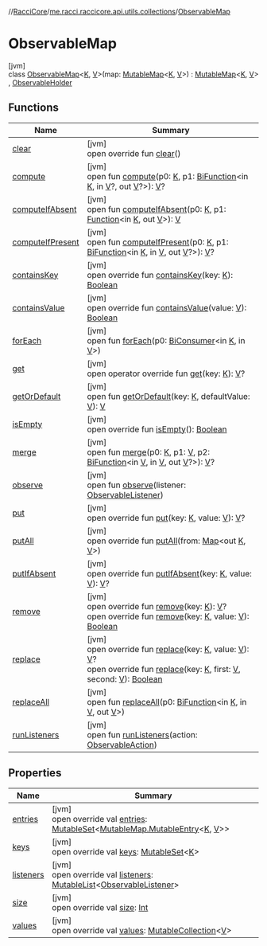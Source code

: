 //[RacciCore](../../../index.md)/[me.racci.raccicore.api.utils.collections](../index.md)/[ObservableMap](index.md)

# ObservableMap

[jvm]\
class [ObservableMap](index.md)&lt;[K](index.md), [V](index.md)&gt;(map: [MutableMap](https://kotlinlang.org/api/latest/jvm/stdlib/kotlin.collections/-mutable-map/index.html)&lt;[K](index.md), [V](index.md)&gt;) : [MutableMap](https://kotlinlang.org/api/latest/jvm/stdlib/kotlin.collections/-mutable-map/index.html)&lt;[K](index.md), [V](index.md)&gt; , [ObservableHolder](../-observable-holder/index.md)

## Functions

| Name | Summary |
|---|---|
| [clear](clear.md) | [jvm]<br>open override fun [clear](clear.md)() |
| [compute](index.md#-2125908806%2FFunctions%2F-1216412040) | [jvm]<br>open fun [compute](index.md#-2125908806%2FFunctions%2F-1216412040)(p0: [K](index.md), p1: [BiFunction](https://docs.oracle.com/javase/8/docs/api/java/util/function/BiFunction.html)&lt;in [K](index.md), in [V](index.md)?, out [V](index.md)?&gt;): [V](index.md)? |
| [computeIfAbsent](index.md#-2012194187%2FFunctions%2F-1216412040) | [jvm]<br>open fun [computeIfAbsent](index.md#-2012194187%2FFunctions%2F-1216412040)(p0: [K](index.md), p1: [Function](https://docs.oracle.com/javase/8/docs/api/java/util/function/Function.html)&lt;in [K](index.md), out [V](index.md)&gt;): [V](index.md) |
| [computeIfPresent](index.md#1357972273%2FFunctions%2F-1216412040) | [jvm]<br>open fun [computeIfPresent](index.md#1357972273%2FFunctions%2F-1216412040)(p0: [K](index.md), p1: [BiFunction](https://docs.oracle.com/javase/8/docs/api/java/util/function/BiFunction.html)&lt;in [K](index.md), in [V](index.md), out [V](index.md)?&gt;): [V](index.md)? |
| [containsKey](index.md#189495335%2FFunctions%2F-1216412040) | [jvm]<br>open override fun [containsKey](index.md#189495335%2FFunctions%2F-1216412040)(key: [K](index.md)): [Boolean](https://kotlinlang.org/api/latest/jvm/stdlib/kotlin/-boolean/index.html) |
| [containsValue](index.md#-337993863%2FFunctions%2F-1216412040) | [jvm]<br>open override fun [containsValue](index.md#-337993863%2FFunctions%2F-1216412040)(value: [V](index.md)): [Boolean](https://kotlinlang.org/api/latest/jvm/stdlib/kotlin/-boolean/index.html) |
| [forEach](index.md#1890068580%2FFunctions%2F-1216412040) | [jvm]<br>open fun [forEach](index.md#1890068580%2FFunctions%2F-1216412040)(p0: [BiConsumer](https://docs.oracle.com/javase/8/docs/api/java/util/function/BiConsumer.html)&lt;in [K](index.md), in [V](index.md)&gt;) |
| [get](index.md#1589144509%2FFunctions%2F-1216412040) | [jvm]<br>open operator override fun [get](index.md#1589144509%2FFunctions%2F-1216412040)(key: [K](index.md)): [V](index.md)? |
| [getOrDefault](index.md#1493482850%2FFunctions%2F-1216412040) | [jvm]<br>open fun [getOrDefault](index.md#1493482850%2FFunctions%2F-1216412040)(key: [K](index.md), defaultValue: [V](index.md)): [V](index.md) |
| [isEmpty](index.md#-1708477740%2FFunctions%2F-1216412040) | [jvm]<br>open override fun [isEmpty](index.md#-1708477740%2FFunctions%2F-1216412040)(): [Boolean](https://kotlinlang.org/api/latest/jvm/stdlib/kotlin/-boolean/index.html) |
| [merge](index.md#1519727293%2FFunctions%2F-1216412040) | [jvm]<br>open fun [merge](index.md#1519727293%2FFunctions%2F-1216412040)(p0: [K](index.md), p1: [V](index.md), p2: [BiFunction](https://docs.oracle.com/javase/8/docs/api/java/util/function/BiFunction.html)&lt;in [V](index.md), in [V](index.md), out [V](index.md)?&gt;): [V](index.md)? |
| [observe](../-observable-holder/observe.md) | [jvm]<br>open fun [observe](../-observable-holder/observe.md)(listener: [ObservableListener](../index.md#1056729540%2FClasslikes%2F-1216412040)) |
| [put](put.md) | [jvm]<br>open override fun [put](put.md)(key: [K](index.md), value: [V](index.md)): [V](index.md)? |
| [putAll](put-all.md) | [jvm]<br>open override fun [putAll](put-all.md)(from: [Map](https://kotlinlang.org/api/latest/jvm/stdlib/kotlin.collections/-map/index.html)&lt;out [K](index.md), [V](index.md)&gt;) |
| [putIfAbsent](put-if-absent.md) | [jvm]<br>open override fun [putIfAbsent](put-if-absent.md)(key: [K](index.md), value: [V](index.md)): [V](index.md)? |
| [remove](remove.md) | [jvm]<br>open override fun [remove](remove.md)(key: [K](index.md)): [V](index.md)?<br>open override fun [remove](remove.md)(key: [K](index.md), value: [V](index.md)): [Boolean](https://kotlinlang.org/api/latest/jvm/stdlib/kotlin/-boolean/index.html) |
| [replace](replace.md) | [jvm]<br>open override fun [replace](replace.md)(key: [K](index.md), value: [V](index.md)): [V](index.md)?<br>open override fun [replace](replace.md)(key: [K](index.md), first: [V](index.md), second: [V](index.md)): [Boolean](https://kotlinlang.org/api/latest/jvm/stdlib/kotlin/-boolean/index.html) |
| [replaceAll](index.md#-616367665%2FFunctions%2F-1216412040) | [jvm]<br>open fun [replaceAll](index.md#-616367665%2FFunctions%2F-1216412040)(p0: [BiFunction](https://docs.oracle.com/javase/8/docs/api/java/util/function/BiFunction.html)&lt;in [K](index.md), in [V](index.md), out [V](index.md)&gt;) |
| [runListeners](../-observable-holder/run-listeners.md) | [jvm]<br>open fun [runListeners](../-observable-holder/run-listeners.md)(action: [ObservableAction](../-observable-action/index.md)) |

## Properties

| Name | Summary |
|---|---|
| [entries](index.md#313986111%2FProperties%2F-1216412040) | [jvm]<br>open override val [entries](index.md#313986111%2FProperties%2F-1216412040): [MutableSet](https://kotlinlang.org/api/latest/jvm/stdlib/kotlin.collections/-mutable-set/index.html)&lt;[MutableMap.MutableEntry](https://kotlinlang.org/api/latest/jvm/stdlib/kotlin.collections/-mutable-map/-mutable-entry/index.html)&lt;[K](index.md), [V](index.md)&gt;&gt; |
| [keys](index.md#-1153773961%2FProperties%2F-1216412040) | [jvm]<br>open override val [keys](index.md#-1153773961%2FProperties%2F-1216412040): [MutableSet](https://kotlinlang.org/api/latest/jvm/stdlib/kotlin.collections/-mutable-set/index.html)&lt;[K](index.md)&gt; |
| [listeners](listeners.md) | [jvm]<br>open override val [listeners](listeners.md): [MutableList](https://kotlinlang.org/api/latest/jvm/stdlib/kotlin.collections/-mutable-list/index.html)&lt;[ObservableListener](../index.md#1056729540%2FClasslikes%2F-1216412040)&gt; |
| [size](index.md#-157521630%2FProperties%2F-1216412040) | [jvm]<br>open override val [size](index.md#-157521630%2FProperties%2F-1216412040): [Int](https://kotlinlang.org/api/latest/jvm/stdlib/kotlin/-int/index.html) |
| [values](index.md#211311497%2FProperties%2F-1216412040) | [jvm]<br>open override val [values](index.md#211311497%2FProperties%2F-1216412040): [MutableCollection](https://kotlinlang.org/api/latest/jvm/stdlib/kotlin.collections/-mutable-collection/index.html)&lt;[V](index.md)&gt; |
